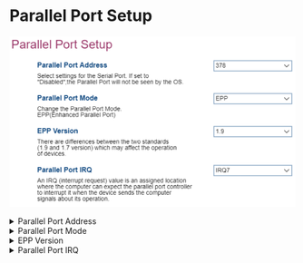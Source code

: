# Parallel Port Setup #

<!-- MODEL: S only -->

![](./img/thinkcenter_parallel_port_setup.png)
<details><summary>Parallel Port Address</summary>
One of 3 possible options for parallel port address:

1.  **378** - enables logical parallel port 378. Default.
2.  278 - enables logical parallel port 278.
3.  Disabled - disables the parallel port.

<!-- TODO: add WMI -->
</details>

<details><summary>Parallel Port Mode</summary>
The parallel port mode has only one value: EPP (Enhanced Parallel Port).

<!-- TODO: add WMI -->
</details>

<details><summary>EPP Version</summary>
Version of the EPP (Enhanced Parallel Port) standard used.
One of 2 possible options for EPP standard:

1.  **1.9** - enables version 1.9. Default.
2.  1.7 - enables version 1.7.

<!-- TODO: add WMI -->
> **Note** Version 1.7 is supported as an optional setting for backward compatibility with older devices.
</details>

<details><summary>Parallel Port IRQ</summary>
Settings for the IRQ (Interrupt Request) line.
One of 2 possible options for IRQ line:

1.  **IRQ7** - enables interrupt line 7. Default.
2.  IRQ 5 - enables interrupt line 5.

<!-- TODO: add WMI -->
</details>
